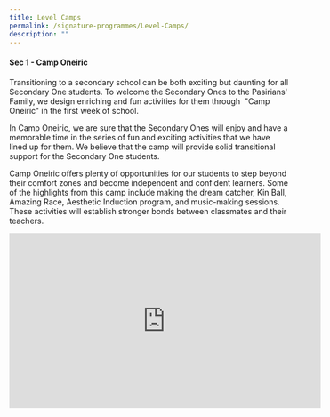 ```yaml
---
title: Level Camps
permalink: /signature-programmes/Level-Camps/
description: ""
---
```

#### Sec 1 - Camp Oneiric


Transitioning to a secondary school can be both exciting but daunting for all Secondary One students. To welcome the Secondary Ones to the Pasirians' Family, we design enriching and fun activities for them through  "Camp Oneiric" in the first week of school. 

  

In Camp Oneiric, we are sure that the Secondary Ones will enjoy and have a memorable time in the series of fun and exciting activities that we have lined up for them. We believe that the camp will provide solid transitional support for the Secondary One students. 

  

Camp Oneiric offers plenty of opportunities for our students to step beyond their comfort zones and become independent and confident learners. Some of the highlights from this camp include making the dream catcher, Kin Ball, Amazing Race, Aesthetic Induction program, and music-making sessions. These activities will establish stronger bonds between classmates and their teachers.

<iframe width="560" height="315" src="https://www.youtube.com/embed/jJETGvS0lTw" title="YouTube video player" frameborder="0" allow="accelerometer; autoplay; clipboard-write; encrypted-media; gyroscope; picture-in-picture" allowfullscreen></iframe>

